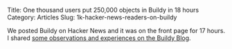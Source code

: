 Title: One thousand users put 250,000 objects in Buildy in 18 hours
Category: Articles
Slug: 1k-hacker-news-readers-on-buildy

We posted Buildy on Hacker News and it was on the front page for 17 hours. I
shared [some observations and experiences on the Buildy Blog](http://blog.playbuildy.com/2012/11/14/hn-postmortem/).
